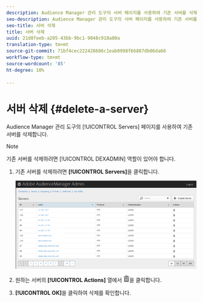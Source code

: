 ```yaml
---
description: Audience Manager 관리 도구의 서버 페이지를 사용하여 기존 서버를 삭제합니다.
seo-description: Audience Manager 관리 도구의 서버 페이지를 사용하여 기존 서버를 삭제합니다.
seo-title: 서버 삭제
title: 서버 삭제
uuid: 21d8feeb-a205-43bb-9bc1-9048c918a80a
translation-type: tm+mt
source-git-commit: 71bf4cec222428686c1eab0998f66887db06da68
workflow-type: tm+mt
source-wordcount: '85'
ht-degree: 10%

---
```



# 서버 삭제 {#delete-a-server}

Audience Manager 관리 도구의 [!UICONTROL Servers] 페이지를 사용하여 기존 서버를 삭제합니다.

<!-- t_delete_server.xml -->

>[!NOTE]
>
>기존 서버를 삭제하려면 [!UICONTROL DEXADMIN] 역할이 있어야 합니다.

1. 기존 서버를 삭제하려면 **[!UICONTROL Servers]**&#x200B;을 클릭합니다.

   ![단계 결과](assets/servers.png)

1. 원하는 서버의 **[!UICONTROL Actions]** 열에서 ![](assets/icon_delete.png)을 클릭합니다.
1. **[!UICONTROL OK]**&#x200B;을 클릭하여 삭제를 확인합니다.
